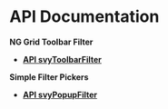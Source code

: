 # API Documentation

**NG Grid Toolbar Filter**

* [**API svyToolbarFilter**](api-svytoolbarfilter.md)

**Simple Filter Pickers**

* [**API svyPopupFilter**](api-svypopupfilter.md)
